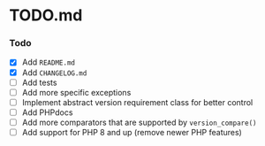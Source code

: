 # TODO.md

### Todo

- [x] Add `README.md`
- [x] Add `CHANGELOG.md`
- [ ] Add tests
- [ ] Add more specific exceptions
- [ ] Implement abstract version requirement class for better control
- [ ] Add PHPdocs
- [ ] Add more comparators that are supported by `version_compare()`
- [ ] Add support for PHP 8 and up (remove newer PHP features)